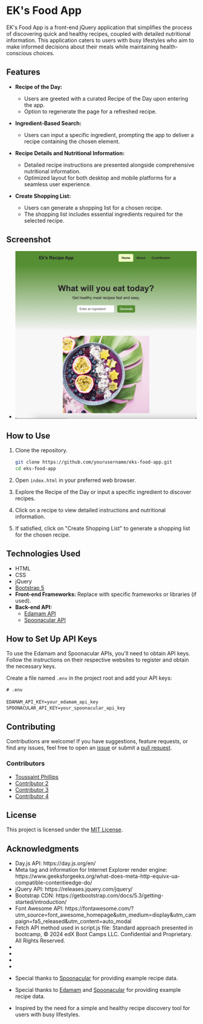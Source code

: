 # EK's Food App 

EK's Food App is a front-end jQuery application that simplifies the process of discovering quick and healthy recipes, coupled with detailed nutritional information. This application caters to users with busy lifestyles who aim to make informed decisions about their meals while maintaining health-conscious choices.

## Features

- **Recipe of the Day:**
  - Users are greeted with a curated Recipe of the Day upon entering the app.
  - Option to regenerate the page for a refreshed recipe.

- **Ingredient-Based Search:**
  - Users can input a specific ingredient, prompting the app to deliver a recipe containing the chosen element.

- **Recipe Details and Nutritional Information:**
  - Detailed recipe instructions are presented alongside comprehensive nutritional information.
  - Optimized layout for both desktop and mobile platforms for a seamless user experience.

- **Create Shopping List:**
  - Users can generate a shopping list for a chosen recipe.
  - The shopping list includes essential ingredients required for the selected recipe.


## Screenshot

- ![Assets/images/Screenshot.png](Assets/images/Screenshot.png)
  
## How to Use

1. Clone the repository.
   ```bash
   git clone https://github.com/yourusername/eks-food-app.git
   cd eks-food-app
   ```

2. Open `index.html` in your preferred web browser.

3. Explore the Recipe of the Day or input a specific ingredient to discover recipes.

4. Click on a recipe to view detailed instructions and nutritional information.

5. If satisfied, click on "Create Shopping List" to generate a shopping list for the chosen recipe.

## Technologies Used

- HTML
- CSS
- jQuery
- [Bootstrap 5](https://getbootstrap.com/)
- **Front-end Frameworks:** Replace with specific frameworks or libraries (if used).
- **Back-end API:**
  - [Edamam API](https://developer.edamam.com/edamam-recipe-api)
  - [Spoonacular API](https://spoonacular.com/food-api)

## How to Set Up API Keys

To use the Edamam and Spoonacular APIs, you'll need to obtain API keys. Follow the instructions on their respective websites to register and obtain the necessary keys.

Create a file named `.env` in the project root and add your API keys:

```plaintext
# .env

EDAMAM_API_KEY=your_edamam_api_key
SPOONACULAR_API_KEY=your_spoonacular_api_key
```

## Contributing

Contributions are welcome! If you have suggestions, feature requests, or find any issues, feel free to open an [issue](https://github.com/yourusername/eks-food-app/issues) or submit a [pull request](https://github.com/yourusername/eks-food-app/pulls).

### Contributors

- [Toussaint Phillips](https://github.com/ToussaintPhillips)
- [Contributor 2](https://github.com/contributor2)
- [Contributor 3](https://github.com/contributor3)
- [Contributor 4](https://github.com/contributor4)

## License

This project is licensed under the [MIT License](LICENSE).

## Acknowledgments


<ul>
<li>Day.js API: https://day.js.org/en/</li>
<li>Meta tag and information for Internet Explorer render engine: https://www.geeksforgeeks.org/what-does-meta-http-equivx-ua-compatible-contentieedge-do/</li>
<li>jQuery API: https://releases.jquery.com/jquery/</li>
<li>Bootstrap CDN: https://getbootstrap.com/docs/5.3/getting-started/introduction/</li>
<li>Font Awesome API: https://fontawesome.com/?utm_source=font_awesome_homepage&utm_medium=display&utm_campaign=fa5_released&utm_content=auto_modal</li>
<li>Fetch API method used in script.js file: Standard approach presented in bootcamp, © 2024 edX Boot Camps LLC. Confidential and Proprietary. All Rights Reserved.</li>
<li></li>
<li></li>
<li></li>
<li></li>
</ul>

- Special thanks to [Spoonacular](https://spoonacular.com/) for providing example recipe data.
- Special thanks to [Edamam](https://developer.edamam.com/edamam-recipe-api) and [Spoonacular](https://spoonacular.com/) for providing example recipe data.

- Inspired by the need for a simple and healthy recipe discovery tool for users with busy lifestyles.
